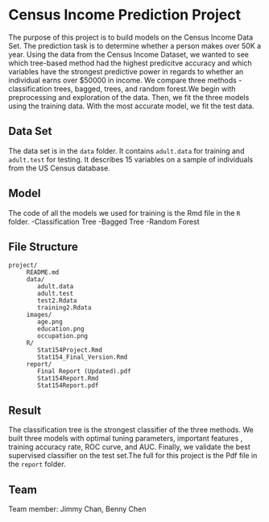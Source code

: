 # Census Income Prediction Project
The purpose of this project is to build models on the Census Income Data Set. The prediction task is to determine whether a person makes over 50K a year. Using the data from the Census Income Dataset, we wanted to see which tree-based method had the highest
predicitve accuracy and which variables have the strongest predictive power in regards to whether an individual
earns over $50000 in income. We compare three methods - classification trees, bagged, trees, and random
forest.We begin with preprocessing and exploration of the data. Then, we fit the three models using the
training data. With the most accurate model, we fit the test data.
 
## Data Set
The data set is in the `data` folder. It contains `adult.data` for training and `adult.test` for testing. It describes 15 variables on a sample of individuals from the US Census database. 

## Model
The code of all the models we used for training is the Rmd file in the `R` folder. 
-Classification Tree
-Bagged Tree
-Random Forest

## File Structure
```
project/
     README.md
     data/
        adult.data
        adult.test
        test2.Rdata
        training2.Rdata
     images/
        age.png
        education.png
        occupation.png
     R/
        Stat154Project.Rmd
        Stat154_Final_Version.Rmd
     report/
        Final Report (Updated).pdf
        Stat154Report.Rmd
        Stat154Report.pdf
```
## Result

The classification tree is the strongest classifier of the three methods. We built three models with optimal tuning parameters, important features , training accuracy rate, ROC curve, and AUC. Finally, we validate the best supervised classifier on the test set.The full for this project is the  Pdf file in the `report` folder. 

## Team
Team member: Jimmy Chan, Benny Chen
